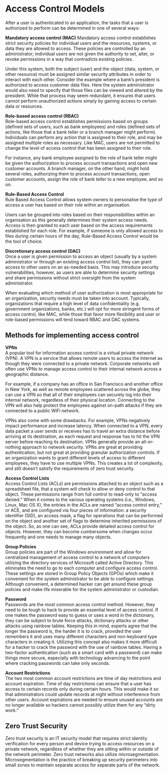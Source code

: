 # Access Control Models
After a user is authenticated to an application, the tasks that a user is authorized to perform can be determined in one of several ways:

**Mandatory access control (MAC)**
Mandatory access control establishes strict security policies for individual users and the resources, systems, or data they are allowed to access. These policies are controlled by an administrator; individual users are not given the authority to set, alter, or revoke permissions in a way that contradicts existing policies.

Under this system, both the subject (user) and the object (data, system, or other resource) must be assigned similar security attributes in order to interact with each other. Consider the example where a bank’s president is authorized to access customer data files. Here the system administrator would also need to specify that those files can be viewed and altered by the president. While that process may seem redundant, it ensures that users cannot perform unauthorized actions simply by gaining access to certain data or resources.

**Role-based access control (RBAC)**\
Role-based access control establishes permissions based on groups (defined sets of users, such as bank employees) and roles (defined sets of actions, like those that a bank teller or a branch manager might perform). Individuals can perform any action that is assigned to their role, and may be assigned multiple roles as necessary. Like MAC, users are not permitted to change the level of access control that has been assigned to their role.

For instance, any bank employee assigned to the role of bank teller might be given the authorization to process account transactions and open new customer accounts. A branch manager, on the other hand, might hold several roles, authorizing them to process account transactions, open customer accounts, assign the role of bank teller to a new employee, and so on.

**Rule-Based Access Control**\
Rule Based Access Control allows system owners to personalise the type of access a user has based on their role within an organisation.

Users can be grouped into roles based on their responsibilities within an organisation as this generally determines their system access needs. Access is then granted to each user based on the access requirements established for each role. For example, if someone is only allowed access to files during certain hours of the day, Rule-Based Access Control would be the tool of choice.

**Discretionary access control (DAC)**\
Once a user is given permission to access an object (usually by a system administrator or through an existing access control list), they can grant access to other users on an as-needed basis. This may introduce security vulnerabilities, however, as users are able to determine security settings and share permissions without strict oversight from the system administrator.

When evaluating which method of user authorization is most appropriate for an organization, security needs must be taken into account. Typically, organizations that require a high level of data confidentiality (e.g. government organizations, banks, etc.) will opt for more stringent forms of access control, like MAC, while those that favor more flexibility and user or role-based permissions will tend toward RBAC and DAC systems.

## Methods for implementing access control

**VPNs**\
A popular tool for information access control is a virtual private network (VPN). A VPN is a service that allows remote users to access the Internet as though they were connected to a private network. Corporate networks will often use VPNs to manage access control to their internal network across a geographic distance.

For example, if a company has an office in San Francisco and another office in New York, as well as remote employees scattered across the globe, they can use a VPN so that all of their employees can securely log into their internal network, regardless of their physical location. Connecting to the VPN will also help protect the employees against on-path attacks if they are connected to a public WiFi network.

VPNs also come with some drawbacks. For example, VPNs negatively impact performance and increase latency. When connected to a VPN, every data packet a user sends or receives has to travel an extra distance before arriving at its destination, as each request and response has to hit the VPN server before reaching its destination. VPNs generally provide an all-or-nothing approach to network security. VPNs are great at providing authentication, but not great at providing granular authorization controls. If an organization wants to grant different levels of access to different employees, they have to use multiple VPNs. This creates a lot of complexity, and still doesn’t satisfy the requirements of zero trust security.

**Access Control Lists**\
Access Control Lists (ACLs) are permissions attached to an object such as a spreadsheet file, that a system will check to allow or deny control to that object. These permissions range from full control to read-only to “access denied.” When it comes to the various operating systems (i.e., Windows, Linux, Mac OS X), the entries in the ACLs are named “access control entry,” or ACE, and are configured via four pieces of information: a security identifier (SID), an access mask, a flag for operations that can be performed on the object and another set of flags to determine inherited permissions of the object. So, as one can see, ACLs provide detailed access control for objects. However, they can become cumbersome when changes occur frequently and one needs to manage many objects.

**Group Policies**\
Group policies are part of the Windows environment and allow for centralized management of access control to a network of computers utilizing the directory services of Microsoft called Active Directory. This eliminates the need to go to each computer and configure access control. These settings are stored in Group Policy Objects (GPOs) which make it convenient for the system administrator to be able to configure settings. Although convenient, a determined hacker can get around these group policies and make life miserable for the system administrator or custodian.

**Password**\
Passwords are the most common access control method. However, they need to be tough to hack to provide an essential level of access control. If one makes the password easy to guess or uses a word in the dictionary, they can be subject to brute force attacks, dictionary attacks or other attacks using rainbow tables. Keeping this in mind, experts agree that the longer the password is, the harder it is to crack, provided the user remembers it and uses many different characters and non-keyboard type characters in creating it. Utilizing this concept also makes it more difficult for a hacker to crack the password with the use of rainbow tables. Having a two-factor authentication (such as a smart card with a password) can make things more secure, especially with technology advancing to the point where cracking passwords can take only seconds. 

**Account Restrictions**\
The two most common account restrictions are time of day restrictions and account expiration. Time of day restrictions can ensure that a user has access to certain records only during certain hours. This would make it so that administrators could update records at night without interference from other users. Account expirations are needed to ensure unused accounts are no longer available so hackers cannot possibly utilize them for any “dirty work.”

## Zero Trust Security
Zero trust security is an IT security model that requires strict identity verification for every person and device trying to access resources on a private network, regardless of whether they are sitting within or outside of the network perimeter. Zero trust networks also utilize microsegmentation. Microsegmentation is the practice of breaking up security perimeters into small zones to maintain separate access for separate parts of the network.
